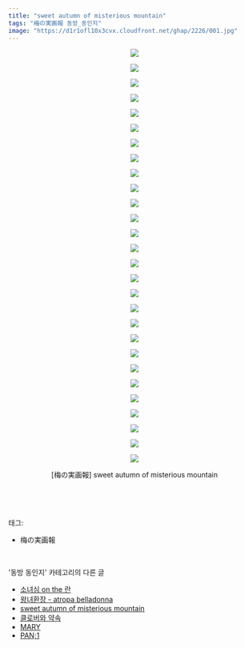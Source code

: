 ```yaml
---
title: "sweet autumn of misterious mountain"
tags: "梅の実画報 동방_동인지"
image: "https://d1r1ofl10x3cvx.cloudfront.net/ghap/2226/001.jpg"
---
```

<div class="article">
<p style="text-align: center; clear: none; float: none;"><img src="{{ site.imgserver7 }}/ghap/2226/001.jpg"/></p>
<p style="text-align: center; clear: none; float: none;"><img src="{{ site.imgserver7 }}/ghap/2226/002.jpg"/></p>
<p style="text-align: center; clear: none; float: none;"><img src="{{ site.imgserver7 }}/ghap/2226/003.jpg"/></p>
<p style="text-align: center; clear: none; float: none;"><img src="{{ site.imgserver7 }}/ghap/2226/004.jpg"/></p>
<p style="text-align: center; clear: none; float: none;"><img src="{{ site.imgserver7 }}/ghap/2226/005.jpg"/></p>
<p style="text-align: center; clear: none; float: none;"><img src="{{ site.imgserver7 }}/ghap/2226/006.jpg"/></p>
<p style="text-align: center; clear: none; float: none;"><img src="{{ site.imgserver7 }}/ghap/2226/007.jpg"/></p>
<p style="text-align: center; clear: none; float: none;"><img src="{{ site.imgserver7 }}/ghap/2226/008.jpg"/></p>
<p style="text-align: center; clear: none; float: none;"><img src="{{ site.imgserver7 }}/ghap/2226/009.jpg"/></p>
<p style="text-align: center; clear: none; float: none;"><img src="{{ site.imgserver7 }}/ghap/2226/010.jpg"/></p>
<p style="text-align: center; clear: none; float: none;"><img src="{{ site.imgserver7 }}/ghap/2226/011.jpg"/></p>
<p style="text-align: center; clear: none; float: none;"><img src="{{ site.imgserver7 }}/ghap/2226/012.jpg"/></p>
<p style="text-align: center; clear: none; float: none;"><img src="{{ site.imgserver7 }}/ghap/2226/013.jpg"/></p>
<p style="text-align: center; clear: none; float: none;"><img src="{{ site.imgserver7 }}/ghap/2226/014.jpg"/></p>
<p style="text-align: center; clear: none; float: none;"><img src="{{ site.imgserver7 }}/ghap/2226/015.jpg"/></p>
<p style="text-align: center; clear: none; float: none;"><img src="{{ site.imgserver7 }}/ghap/2226/016.jpg"/></p>
<p style="text-align: center; clear: none; float: none;"><img src="{{ site.imgserver7 }}/ghap/2226/017.jpg"/></p>
<p style="text-align: center; clear: none; float: none;"><img src="{{ site.imgserver7 }}/ghap/2226/018.jpg"/></p>
<p style="text-align: center; clear: none; float: none;"><img src="{{ site.imgserver7 }}/ghap/2226/019.jpg"/></p>
<p style="text-align: center; clear: none; float: none;"><img src="{{ site.imgserver7 }}/ghap/2226/020.jpg"/></p>
<p style="text-align: center; clear: none; float: none;"><img src="{{ site.imgserver7 }}/ghap/2226/021.jpg"/></p>
<p style="text-align: center; clear: none; float: none;"><img src="{{ site.imgserver7 }}/ghap/2226/022.jpg"/></p>
<p style="text-align: center; clear: none; float: none;"><img src="{{ site.imgserver7 }}/ghap/2226/023.jpg"/></p>
<p style="text-align: center; clear: none; float: none;"><img src="{{ site.imgserver7 }}/ghap/2226/024.jpg"/></p>
<p style="text-align: center; clear: none; float: none;"><img src="{{ site.imgserver7 }}/ghap/2226/025.jpg"/></p>
<p style="text-align: center; clear: none; float: none;"><img src="{{ site.imgserver7 }}/ghap/2226/026.jpg"/></p>
<p style="text-align: center; clear: none; float: none;"><img src="{{ site.imgserver7 }}/ghap/2226/027.jpg"/></p>
<p style="text-align: center; clear: none; float: none;"><img src="{{ site.imgserver7 }}/ghap/2226/028.jpg"/></p>
<p style="text-align: center; clear: none; float: none;">[梅の実画報] sweet autumn of misterious mountain</p>
<p><br/></p>
</div><br/>
<div class="tagTrail">
<p>태그: </p>
<ul>
<li>梅の実画報</li>
</ul>
</div><br/>
<div class="another">
<p>'동방 동인지' 카테고리의 다른 글</p>
<ul>
<li><a href="/ghap_2229">소녀심 on the 란</a></li>
<li><a href="/ghap_2228">왕녀환장 - atropa belladonna</a></li>
<li><a href="/ghap_2226">sweet autumn of misterious mountain</a></li>
<li><a href="/ghap_2225">클로버와 약속</a></li>
<li><a href="/ghap_2224">MARY</a></li>
<li><a href="/ghap_2222">PAN;1</a></li>
</ul>
</div><br/>
<div class="cb_module cb_fluid">
<div class="cb_wrt cb_profile">
</div><!-- commentList close -->
</div><br/>
